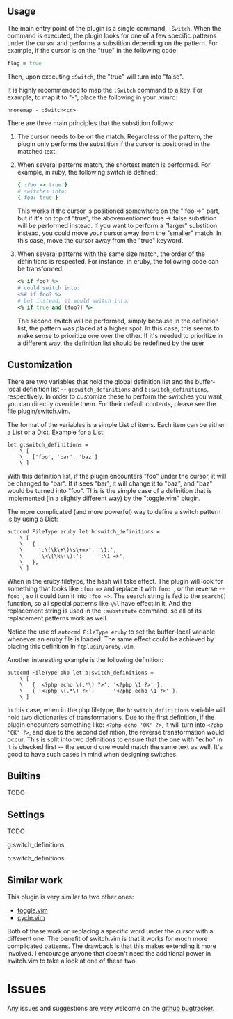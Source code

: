 ## Usage

The main entry point of the plugin is a single command, `:Switch`. When the
command is executed, the plugin looks for one of a few specific patterns under
the cursor and performs a substition depending on the pattern. For example, if
the cursor is on the "true" in the following code:

``` ruby
flag = true
```

Then, upon executing `:Switch`, the "true" will turn into "false".

It is highly recommended to map the `:Switch` command to a key. For example,
to map it to "-", place the following in your .vimrc:

``` vim
nnoremap - :Switch<cr>
```

There are three main principles that the substition follows:

1. The cursor needs to be on the match. Regardless of the pattern, the plugin
   only performs the substition if the cursor is positioned in the matched
   text.

2. When several patterns match, the shortest match is performed. For example,
   in ruby, the following switch is defined:

   ``` ruby
   { :foo => true }
   # switches into:
   { foo: true }
   ```

   This works if the cursor is positioned somewhere on the ":foo =>" part, but
   if it's on top of "true", the abovementioned true -> false substition will
   be performed instead. If you want to perform a "larger" substition instead,
   you could move your cursor away from the "smaller" match. In this case,
   move the cursor away from the "true" keyword.

3. When several patterns with the same size match, the order of the
   definitions is respected. For instance, in eruby, the following code can be
   transformed:

   ``` ruby
   <% if foo? %>
   # could switch into:
   <%# if foo? %>
   # but instead, it would switch into:
   <% if true and (foo?) %>
   ```

   The second switch will be performed, simply because in the definition list,
   the pattern was placed at a higher spot. In this case, this seems to make
   sense to prioritize one over the other. If it's needed to prioritize in a
   different way, the definition list should be redefined by the user

## Customization

There are two variables that hold the global definition list and the
buffer-local definition list -- `g:switch_definitions` and
`b:switch_definitions`, respectively. In order to customize these to perform
the switches you want, you can directly override them. For their default
contents, please see the file plugin/switch.vim.

The format of the variables is a simple List of items. Each item can be either
a List or a Dict. Example for a List:

``` vim
let g:switch_definitions =
    \ [
    \   ['foo', 'bar', 'baz']
    \ ]
```

With this definition list, if the plugin encounters "foo" under the cursor, it
will be changed to "bar". If it sees "bar", it will change it to "baz", and
"baz" would be turned into "foo". This is the simple case of a definition that
is implemented (in a slightly different way) by the "toggle.vim" plugin.

The more complicated (and more powerful) way to define a switch pattern is by
using a Dict:

``` vim
autocmd FileType eruby let b:switch_definitions =
    \ [
    \   {
    \     ':\(\k\+\)\s\+=>': '\1:',
    \     '\<\(\k\+\):':     ':\1 =>',
    \   },
    \ ]
```

When in the eruby filetype, the hash will take effect. The plugin will look
for something that looks like `:foo =>` and replace it with `foo: `, or the
reverse -- `foo: `, so it could turn it into `:foo =>`. The search string is
fed to the `search()` function, so all special patterns like `\%l` have effect
in it. And the replacement string is used in the `:substitute` command, so all
of its replacement patterns work as well.

Notice the use of `autocmd FileType eruby` to set the buffer-local variable
whenever an eruby file is loaded. The same effect could be achieved by placing
this definition in `ftplugin/eruby.vim`.

Another interesting example is the following definition:

```
autocmd FileType php let b:switch_definitions =
    \ [
    \   { '<?php echo \(.*\) ?>': '<?php \1 ?>' },
    \   { '<?php \(.*\) ?>':      '<?php echo \1 ?>' },
    \ ]
```

In this case, when in the php filetype, the `b:switch_definitions` variable
will hold two dictionaries of transformations. Due to the first definition, if
the plugin encounters something like: `<?php echo 'OK' ?>`, it will turn into
`<?php 'OK' ?>`, and due to the second definition, the reverse transformation
would occur. This is split into two definitions to ensure that the one with
"echo" in it is checked first -- the second one would match the same text as
well. It's good to have such cases in mind when designing switches.

## Builtins

TODO

## Settings

TODO

g:switch_definitions

b:switch_definitions

## Similar work

This plugin is very similar to two other ones:
  - [toggle.vim](http://www.vim.org/scripts/script.php?script_id=895)
  - [cycle.vim](https://github.com/zef/vim-cycle)

Both of these work on replacing a specific word under the cursor with a
different one. The benefit of switch.vim is that it works for much more
complicated patterns. The drawback is that this makes extending it more
involved. I encourage anyone that doesn't need the additional power in
switch.vim to take a look at one of these two.

# Issues

Any issues and suggestions are very welcome on the
[github bugtracker](https://github.com/AndrewRadev/switch.vim/issues).
